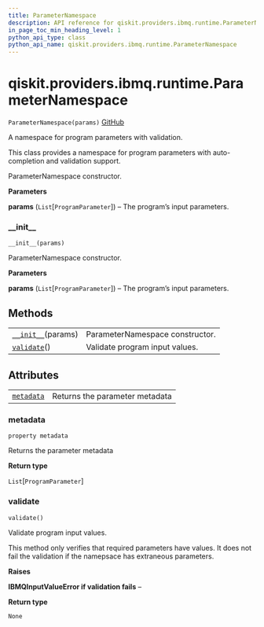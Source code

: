 ```yaml
---
title: ParameterNamespace
description: API reference for qiskit.providers.ibmq.runtime.ParameterNamespace
in_page_toc_min_heading_level: 1
python_api_type: class
python_api_name: qiskit.providers.ibmq.runtime.ParameterNamespace
---
```


# qiskit.providers.ibmq.runtime.ParameterNamespace

<span id="qiskit.providers.ibmq.runtime.ParameterNamespace" />

`ParameterNamespace(params)` [GitHub](https://github.com/qiskit/qiskit-ibmq-provider/tree/stable/0.15/qiskit/providers/ibmq/runtime/runtime_program.py "view source code")

A namespace for program parameters with validation.

This class provides a namespace for program parameters with auto-completion and validation support.

ParameterNamespace constructor.

**Parameters**

**params** (`List`\[`ProgramParameter`]) – The program’s input parameters.

### \_\_init\_\_

<span id="qiskit.providers.ibmq.runtime.ParameterNamespace.__init__" />

`__init__(params)`

ParameterNamespace constructor.

**Parameters**

**params** (`List`\[`ProgramParameter`]) – The program’s input parameters.

## Methods

|                                                                                                                                              |                                 |
| -------------------------------------------------------------------------------------------------------------------------------------------- | ------------------------------- |
| [`__init__`](#qiskit.providers.ibmq.runtime.ParameterNamespace.__init__ "qiskit.providers.ibmq.runtime.ParameterNamespace.__init__")(params) | ParameterNamespace constructor. |
| [`validate`](#qiskit.providers.ibmq.runtime.ParameterNamespace.validate "qiskit.providers.ibmq.runtime.ParameterNamespace.validate")()       | Validate program input values.  |

## Attributes

|                                                                                                                                      |                                |
| ------------------------------------------------------------------------------------------------------------------------------------ | ------------------------------ |
| [`metadata`](#qiskit.providers.ibmq.runtime.ParameterNamespace.metadata "qiskit.providers.ibmq.runtime.ParameterNamespace.metadata") | Returns the parameter metadata |

### metadata

<span id="qiskit.providers.ibmq.runtime.ParameterNamespace.metadata" />

`property metadata`

Returns the parameter metadata

**Return type**

`List`\[`ProgramParameter`]

### validate

<span id="qiskit.providers.ibmq.runtime.ParameterNamespace.validate" />

`validate()`

Validate program input values.

<Admonition title="Note" type="note">
  This method only verifies that required parameters have values. It does not fail the validation if the namepsace has extraneous parameters.
</Admonition>

**Raises**

**IBMQInputValueError if validation fails** –

**Return type**

`None`

